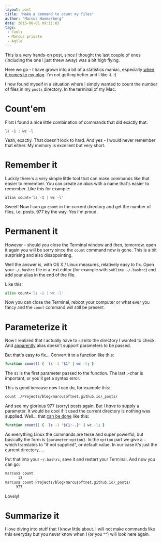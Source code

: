 ```yaml
---
layout: post
title: "Make a command to count my files"
author: "Marcus Hammarberg"
date: 2015-06-01 09:11:03
tags:
 - Tools
 - Marcus private
 - Agile
---
```


This is a very hands-on post, since I thought the last couple of ones (including the one I just threw away) was a bit high flying. 

Here we go - I have grown into a bit of a statistics maniac, especially [when it comes to my blog](https://page-logger.herokuapp.com/www.marcusoft.net). I'm not getting better and I like it. :) 

I now found myself in a situation where I simply wanted to count the number of files in my <code>posts</code> directory. In the terminal of my Mac.

<a name='more'></a>

# Count'em

First I found a nice little combination of commands that did exactly that: 

<code>ls -1 | wc -l</code>

Yeah, exactly. That doesn't look to hard. And yes - I would never remember that either. My memory is excellent but very short.  

# Remember it

Luckily there's a very simple little tool that can make commands like that easier to remember. You can create an *alias* with a name that's easier to remember. Like this for example:

<code>alias count='ls -1 | wc -l'</code>

Sweet! Now I can go <code>count</code> in the current directory and get the number of files, i.e. posts. 977 by the way. Yes I'm proud. 

# Permanent it

However - should you close the Terminal window and then, tomorrow, open it again you will be sorry since the <code>count</code> command now is gone. This is a bit surprising and also disappointing. 

Well the answer is, with OS X / Linux measures, relatively easy to fix. Open your <code>~/.bashrc</code> file in a text editor (for example with <code>sublime ~/.bashrc</code>) and add your alias in the end of the file. 

Like this:

```bash
alias count='ls -1 | wc -l'
```

Now you can close the Terminal, reboot your computer or what ever you fancy and the <code>count</code> command will still be present. 

# Parameterize it
Now I realized that I actually have to <code>cd</code> into the directory I wanted to check. And [apparently](http://superuser.com/questions/289117/creating-an-alias-or-function-need-to-be-able-to-pass-in-a-parameter) alias doesn't support parameters to be passed. 

But that's easy to fix... Convert it to a function like this:

```bash
function count() {  ls -1 "$1" | wc -l; }
```

The <code>$1</code> is the first parameter passed to the function. The last ;-char is important, or you'll get a syntax error. 

This is good because now I can do, for example this: 

```bash
count ./Projects/blog/marcusoftnet.github.io/_posts/
```

And see my glorious 977 (sorry) posts again. But I *have* to supply a parameter. It would be cool if it used the current directory is nothing was supplied. Well... that [can be done](http://www.gnu.org/software/bash/manual/html_node/Shell-Parameter-Expansion.html) like this:

```bash
function count() {  ls -1 "${1:-.}" | wc -l; }
```

As everything Linux the commands are terse and super powerful, but basically the form is <code>{parameter:option}</code>. In the <code>option</code> part we give a <code>-</code> which translates to "if not supplied", or default value. In our case it's just the current directory, <code>.</code>.

Put that into your <code>~/.bashrc</code>, save it and restart your Terminal. And now you can go: 

```bash
marcus$ count 
      13
marcus$ count Projects/blog/marcusoftnet.github.io/_posts/
     977
```

Lovely!

# Summarize it
I love diving into stuff that I know little about. I will not make commands like this everyday but you never know when I (or you ^^) will look here again. 